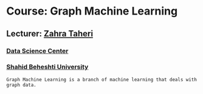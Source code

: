 
# Course: Graph Machine Learning

## Lecturer: [Zahra Taheri](https://github.com/zahta)
### [Data Science Center](http://ds.sbu.ac.ir/)
### [Shahid Beheshti University](https://en.sbu.ac.ir/)

```
Graph Machine Learning is a branch of machine learning that deals with graph data.
```


